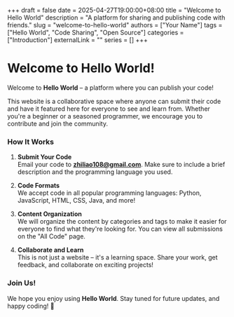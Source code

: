 +++
draft = false
date = 2025-04-27T19:00:00+08:00
title = "Welcome to Hello World"
description = "A platform for sharing and publishing code with friends."
slug = "welcome-to-hello-world"
authors = ["Your Name"]
tags = ["Hello World", "Code Sharing", "Open Source"]
categories = ["Introduction"]
externalLink = ""
series = []
+++

# Welcome to Hello World!

Welcome to **Hello World** – a platform where you can publish your code!

This website is a collaborative space where anyone can submit their code and have it featured here for everyone to see and learn from. Whether you're a beginner or a seasoned programmer, we encourage you to contribute and join the community.

### How It Works
1. **Submit Your Code**  
   Email your code to **zhiliao108@gmail.com**. Make sure to include a brief description and the programming language you used.

2. **Code Formats**  
   We accept code in all popular programming languages: Python, JavaScript, HTML, CSS, Java, and more! 

3. **Content Organization**  
   We will organize the content by categories and tags to make it easier for everyone to find what they're looking for. You can view all submissions on the "All Code" page.

4. **Collaborate and Learn**  
   This is not just a website – it's a learning space. Share your work, get feedback, and collaborate on exciting projects!

### Join Us!
We hope you enjoy using **Hello World**. Stay tuned for future updates, and happy coding! 🎉